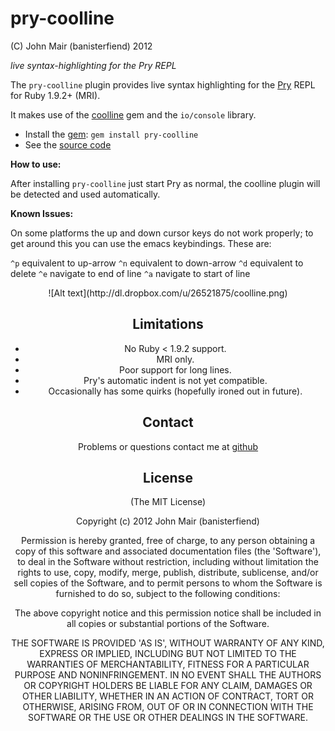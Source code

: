 pry-coolline
===========

(C) John Mair (banisterfiend) 2012

_live syntax-highlighting for the Pry REPL_

The `pry-coolline` plugin provides live syntax highlighting for the
[Pry](http://pry.github.com) REPL for Ruby 1.9.2+ (MRI).

It makes use of the [coolline](https://github.com/mon-ouie/coolline)
gem and the `io/console` library.

* Install the [gem](https://rubygems.org/gems/pry-coolline): `gem install pry-coolline`
* See the [source code](http://github.com/pry/pry-coolline)


**How to use:**

After installing `pry-coolline` just start Pry as normal, the coolline
plugin will be detected and used automatically.

**Known Issues:**

On some platforms the up and down cursor keys do not work properly; to
get around this you can use the emacs keybindings. These are:

`^p` equivalent to up-arrow
`^n` equivalent to down-arrow
`^d` equivalent to delete
`^e` navigate to end of line
`^a` navigate to start of line

<center>
![Alt text](http://dl.dropbox.com/u/26521875/coolline.png)

Limitations
-----------

* No Ruby < 1.9.2 support.
* MRI only.
* Poor support for long lines.
* Pry's automatic indent is not yet compatible.
* Occasionally has some quirks (hopefully ironed out in future).

Contact
-------

Problems or questions contact me at [github](http://github.com/banister)


License
-------

(The MIT License)

Copyright (c) 2012 John Mair (banisterfiend)

Permission is hereby granted, free of charge, to any person obtaining
a copy of this software and associated documentation files (the
'Software'), to deal in the Software without restriction, including
without limitation the rights to use, copy, modify, merge, publish,
distribute, sublicense, and/or sell copies of the Software, and to
permit persons to whom the Software is furnished to do so, subject to
the following conditions:

The above copyright notice and this permission notice shall be
included in all copies or substantial portions of the Software.

THE SOFTWARE IS PROVIDED 'AS IS', WITHOUT WARRANTY OF ANY KIND,
EXPRESS OR IMPLIED, INCLUDING BUT NOT LIMITED TO THE WARRANTIES OF
MERCHANTABILITY, FITNESS FOR A PARTICULAR PURPOSE AND NONINFRINGEMENT.
IN NO EVENT SHALL THE AUTHORS OR COPYRIGHT HOLDERS BE LIABLE FOR ANY
CLAIM, DAMAGES OR OTHER LIABILITY, WHETHER IN AN ACTION OF CONTRACT,
TORT OR OTHERWISE, ARISING FROM, OUT OF OR IN CONNECTION WITH THE
SOFTWARE OR THE USE OR OTHER DEALINGS IN THE SOFTWARE.
